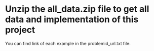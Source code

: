 # Unzip the all_data.zip file to get all data and implementation of this project

You can find link of each example in the problemid_url.txt file.

